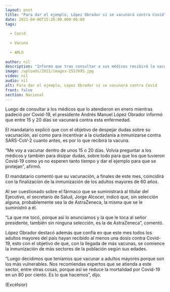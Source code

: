 ```yaml
---
layout: post
title: "Para dar el ejemplo, López Obrador sí se vacunará contra Covid"
date: 2021-04-06T15:26:00.000-06:00
tags:
  
  - Covid
  
  - Vacuna
  
  - AMLO
  
author: nil
description: "Informa que tras consultar a sus médicos recibirá la vacuna entre 15 o 20 días; no se aplicará una vacuna en específica, será la que le toque, aclara Jorge Alcocer"
image: /uploads/2021/images-2557695.jpg
video: nil
audio: nil
alt: Para dar el ejemplo, López Obrador sí se vacunará contra Covid
front: false
section: Nacional
---
```


Luego de consultar a los médicos que lo atendieron en enero mientras padeció por Covid-19, el presidente Andrés Manuel López Obrador informó que entre 15 y 20 días se vacunará contra esta enfermedad.

El mandatario explicó que con el objetivo de despejar dudas sobre su vacunación, así como para incentivar a la ciudadanía a inmunizarse contra SARS-CoV-2 cuanto antes, es por lo que recibirá la vacuna.

“Me voy a vacunar dentro de unos 15 o 20 días. Volvía  preguntar a los médicos y también para disipar dudas, sobre todo para que los que tuvieron Covid-19 como yo no esperen tanto tiempo y dar el ejemplo para que se protejan”, afirmó.

El mandatario comentó que su vacunación, a finales de este mes, coincidirá con la finalización de la inmunización de los adultos mayores de 60 años.

Al ser cuestionado sobre el fármaco que se suministrará al titular del Ejecutivo, el secretario de Salud, Jorge Alcocer, indicó que, sin selección alguna, probablemente sea la de AstraZeneca, la misma que se le suministró a él.

“La que me tocó, porque así lo anunciamos y la que le toca al señor presidente, también sin ninguna selección, es la de AstraZeneca”, comentó.

López Obrador destacó además que confía en que este mes todos los adultos mayores del país  hayan recibido al menos una dosis contra Covid-19, esto con el objetivo de que, con la llegada de más vacunas, se comience la inmunización de más sectores de la población según sus edades.

“Luego decidimos que teníamos que vacunar a adultos mayores porque son los más vulnerables. Nos recomiendas expertos que se atienda a este sector, entre otras cosas, porque así se reduce la mortalidad por Covid-19 en un 80 por ciento. Es lo que hacemos”, dijo.

(Excélsior)
